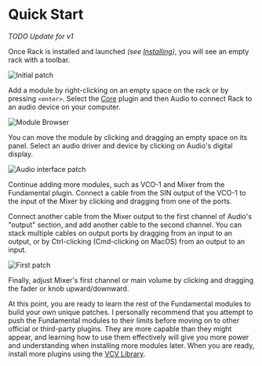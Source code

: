 # Quick Start

*TODO Update for v1*

Once Rack is installed and launched *(see [Installing](Installing.html))*, you will see an empty rack with a toolbar.

![Initial patch](images/initialpatch.png)

Add a module by right-clicking on an empty space on the rack or by pressing `<enter>`.
Select the [Core](Core.html) plugin and then Audio to connect Rack to an audio device on your computer.

![Module Browser](images/modulebrowser.png)

You can move the module by clicking and dragging an empty space on its panel.
Select an audio driver and device by clicking on Audio's digital display.

![Audio interface patch](images/audiopatch.png)

Continue adding more modules, such as VCO-1 and Mixer from the Fundamental plugin.
Connect a cable from the SIN output of the VCO-1 to the input of the Mixer by clicking and dragging from one of the ports.

Connect another cable from the Mixer output to the first channel of Audio's "output" section, and add another cable to the second channel.
You can stack multiple cables on output ports by dragging from an input to an output, or by Ctrl-clicking (Cmd-clicking on MacOS) from an output to an input.

![First patch](images/firstpatch.png)

Finally, adjust Mixer's first channel or main volume by clicking and dragging the fader or knob upward/downward.

At this point, you are ready to learn the rest of the Fundamental modules to build your own unique patches.
I personally recommend that you attempt to push the Fundamental modules to their limits before moving on to other official or third-party plugins.
They are more capable than they might appear, and learning how to use them effectively will give you more power and understanding when installing more modules later.
When you are ready, install more plugins using the [VCV Library](https://library.vcvrack.com/).

